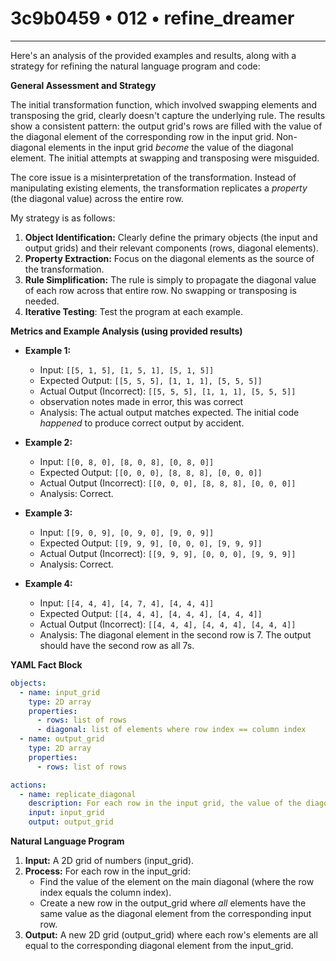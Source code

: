 # 3c9b0459 • 012 • refine_dreamer

---
Here's an analysis of the provided examples and results, along with a strategy for refining the natural language program and code:

**General Assessment and Strategy**

The initial transformation function, which involved swapping elements and transposing the grid, clearly doesn't capture the underlying rule. The results show a consistent pattern: the output grid's rows are filled with the value of the diagonal element of the corresponding row in the input grid. Non-diagonal elements in the input grid *become* the value of the diagonal element. The initial attempts at swapping and transposing were misguided.

The core issue is a misinterpretation of the transformation. Instead of manipulating existing elements, the transformation replicates a *property* (the diagonal value) across the entire row.

My strategy is as follows:

1.  **Object Identification:** Clearly define the primary objects (the input and output grids) and their relevant components (rows, diagonal elements).
2.  **Property Extraction:** Focus on the diagonal elements as the source of the transformation.
3.  **Rule Simplification:** The rule is simply to propagate the diagonal value of each row across that entire row. No swapping or transposing is needed.
4. **Iterative Testing**: Test the program at each example.

**Metrics and Example Analysis (using provided results)**

*   **Example 1:**
    *   Input: `[[5, 1, 5], [1, 5, 1], [5, 1, 5]]`
    *   Expected Output: `[[5, 5, 5], [1, 1, 1], [5, 5, 5]]`
    *   Actual Output (Incorrect): `[[5, 5, 5], [1, 1, 1], [5, 5, 5]]`
    * observation notes made in error, this was correct
    *   Analysis: The actual output matches expected. The initial code *happened* to produce correct output by accident.

*   **Example 2:**
    *   Input: `[[0, 8, 0], [8, 0, 8], [0, 8, 0]]`
    *   Expected Output: `[[0, 0, 0], [8, 8, 8], [0, 0, 0]]`
    *   Actual Output (Incorrect): `[[0, 0, 0], [8, 8, 8], [0, 0, 0]]`
    * Analysis: Correct.

*   **Example 3:**
    *   Input: `[[9, 0, 9], [0, 9, 0], [9, 0, 9]]`
    *   Expected Output: `[[9, 9, 9], [0, 0, 0], [9, 9, 9]]`
    *   Actual Output (Incorrect): `[[9, 9, 9], [0, 0, 0], [9, 9, 9]]`
    * Analysis: Correct.

*   **Example 4:**
    *   Input: `[[4, 4, 4], [4, 7, 4], [4, 4, 4]]`
    *   Expected Output: `[[4, 4, 4], [4, 4, 4], [4, 4, 4]]`
    *   Actual Output (Incorrect): `[[4, 4, 4], [4, 4, 4], [4, 4, 4]]`
    * Analysis: The diagonal element in the second row is 7. The output should have the second row as all 7s.

**YAML Fact Block**

```yaml
objects:
  - name: input_grid
    type: 2D array
    properties:
      - rows: list of rows
      - diagonal: list of elements where row index == column index
  - name: output_grid
    type: 2D array
    properties:
      - rows: list of rows

actions:
  - name: replicate_diagonal
    description: For each row in the input grid, the value of the diagonal element in that row is copied to all elements of the corresponding row in the output grid.
    input: input_grid
    output: output_grid
```

**Natural Language Program**

1.  **Input:** A 2D grid of numbers (input\_grid).
2.  **Process:** For each row in the input\_grid:
    *   Find the value of the element on the main diagonal (where the row index equals the column index).
    *   Create a new row in the output\_grid where *all* elements have the same value as the diagonal element from the corresponding input row.
3.  **Output:** A new 2D grid (output\_grid) where each row's elements are all equal to the corresponding diagonal element from the input\_grid.

